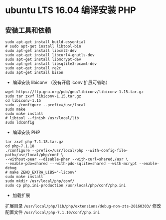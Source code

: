 # ubuntu LTS 16.04 编译安装 PHP

## 安装工具和依赖

```shell
sudo apt-get install build-essential
# sudo apt-get install libtool-bin
sudo apt-get install libxml2-dev
sudo apt-get install libcurl4-gnutls-dev
sudo apt-get install libmcrypt-dev
sudo apt-get install libsqlite3-ocaml-dev
sudo apt-get install re2c
sudo apt-get install bison
```

* 编译安装 libiconv （没有开启 iconv 扩展可省略）

```shell
wget https://ftp.gnu.org/pub/gnu/libiconv/libiconv-1.15.tar.gz
sudo tar zxvf libiconv-1.15.tar.gz
cd libiconv-1.15
sudo ./configure --prefix=/usr/local
sudo make
sudo make install
# libtool --finish /usr/local/lib
sudo ldconfig
```

* 编译安装 PHP

```shell
tar zxvf php-7.1.18.tar.gz
cd php-7.1.18
./configure --prefix=/usr/local/php --with-config-file-path=/usr/local/php/conf \
--without-pear --disable-phar --with-curl=shared,/usr \
--enable-pdo=shared ---with-pdo-sqlite=shared --with-mcrypt --enable-debug
# make ZEND_EXTRA_LIBS='-liconv'
sudo make install
sudo mkdir /usr/local/php/conf/
sudo cp php.ini-production /usr/local/php/conf/php.ini
```

* 加载扩展

扩展目录 `/usr/local/php/lib/php/extensions/debug-non-zts-20160303/`
修改配置文件 `/usr/local/php-7.1.10/conf/php.ini`
```text
